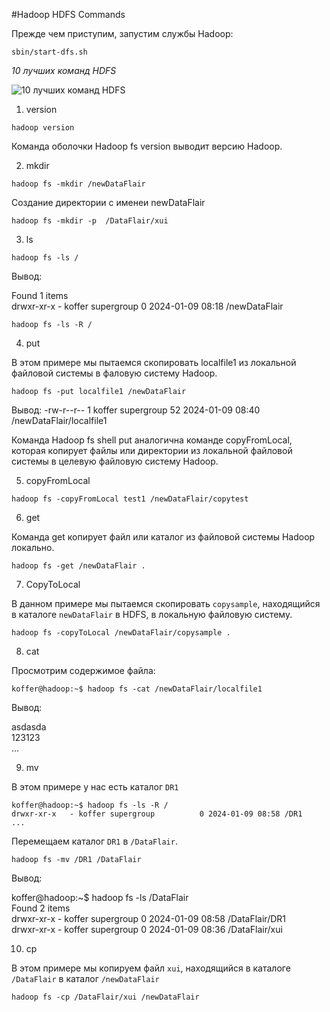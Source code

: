 #Hadoop HDFS Commands

Прежде чем приступим, запустим службы Hadoop:

```
sbin/start-dfs.sh
```

_10 лучших команд HDFS_

![10 лучших команд HDFS](https://data-flair.training/blogs/wp-content/uploads/sites/2/2016/06/top-10-hadoop-hdfs-commands.jpg)


1. version

```
hadoop version
```
Команда оболочки Hadoop fs version выводит версию Hadoop.

2. mkdir 

```
hadoop fs -mkdir /newDataFlair
```
Создание директории с именеи newDataFlair

```
hadoop fs -mkdir -p  /DataFlair/xui
```

3. ls

```
hadoop fs -ls /
```
Вывод:

Found 1 items  
drwxr-xr-x   - koffer supergroup          0 2024-01-09 08:18 /newDataFlair  

```
hadoop fs -ls -R /
```

4. put

В этом примере мы пытаемся скопировать localfile1 из локальной файловой системы 
в фаловую систему Hadoop.

```
hadoop fs -put localfile1 /newDataFlair
```
Вывод:
-rw-r--r--   1 koffer supergroup         52 2024-01-09 08:40 /newDataFlair/localfile1  

Команда Hadoop fs shell put аналогична команде copyFromLocal, которая копирует файлы 
или директории из локальной файловой системы в целевую файловую систему Hadoop.

5. copyFromLocal

```
hadoop fs -copyFromLocal test1 /newDataFlair/copytest
```

6. get

Команда get копирует файл или каталог из файловой системы Hadoop локально.
```
hadoop fs -get /newDataFlair .
```

7. CopyToLocal

В данном примере мы пытаемся скопировать `copysample`, находящийся в каталоге
`newDataFlair` в HDFS, в локальную файловую систему.
```
hadoop fs -copyToLocal /newDataFlair/copysample .
```

8. cat

Просмотрим содержимое файла:
```
koffer@hadoop:~$ hadoop fs -cat /newDataFlair/localfile1
```
Вывод:

asdasda  
123123  
...  

9. mv

В этом примере у нас есть каталог `DR1`
```
koffer@hadoop:~$ hadoop fs -ls -R /
drwxr-xr-x   - koffer supergroup          0 2024-01-09 08:58 /DR1
...
```
Перемещаем каталог `DR1` в `/DataFlair`.
```
hadoop fs -mv /DR1 /DataFlair
```

Вывод:

koffer@hadoop:~$ hadoop fs -ls /DataFlair  
Found 2 items  
drwxr-xr-x   - koffer supergroup          0 2024-01-09 08:58 /DataFlair/DR1  
drwxr-xr-x   - koffer supergroup          0 2024-01-09 08:36 /DataFlair/xui  


10. cp

В этом примере мы копируем файл `xui`, находящийся в каталоге `/DataFlair` в 
каталог `/newDataFlair`

```
hadoop fs -cp /DataFlair/xui /newDataFlair
```

